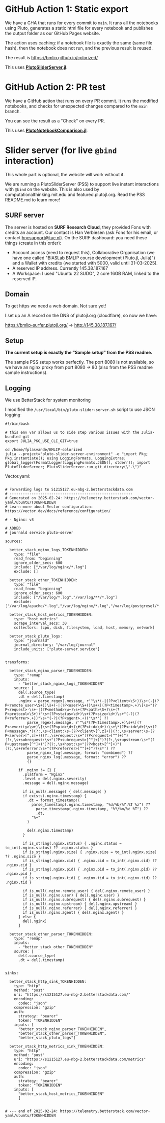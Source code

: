 # GitHub Action 1: Static export
We have a GHA that runs for every commit to `main`. It runs all the notebooks using Pluto, generates a static html file for every notebook and publishes the output folder as our GitHub Pages website.

The action uses caching: if a notebook file is exactly the same (same file hash), then the notebook does not run, and the previous result is reused.

The result is https://bmlip.github.io/colorized/

This uses [**PlutoSliderServer.jl**](https://github.com/JuliaPluto/PlutoSliderServer.jl).

# GitHub Action 2: PR test
We have a GitHub action that runs on every PR commit. It runs the modified notebooks, and checks for unexpected changes compared to the `main` branch.

You can see the result as a "Check" on every PR.

This uses [**PlutoNotebookComparison.jl**](https://github.com/JuliaPluto/PlutoNotebookComparison.jl).


# Slider server (for live `@bind` interaction)
This whole part is optional, the website will work without it. 

We are running a PlutoSliderServer (PSS) to support live instant interactions with `@bind` on the website. This is also used by computationalthinking.mit.edu and featured.plutojl.org. Read the PSS README.md to learn more!

## SURF server
The server is hosted on **SURF Research Cloud**, they provided Fons with credits an account. Our contact is Han Verbiesen (ask Fons for his email, or contact hpcsupport@tue.nl). On the SURF dashboard: you need these things (create in this order):
- Account access (need to request this), Collaborative Organisation (we have one called "BIASLab BMLIP course development (Pluto.jl, Julia)") and a Wallet with credits (we started with 5000, valid until 31-03-2025).
- A reserved IP address. Currently 145.38.187.167
- A Workspace: I used "Ubuntu 22 SUDO", 2 core 16GB RAM, linked to the reserved IP.

## Domain
To get https we need a web domain. Not sure yet!

I set up an A record on the DNS of plutojl.org (cloudflare), so now we have:

https://bmlip-surfer.plutojl.org/ -> http://145.38.187.167/

## Setup
**The current setup is exactly the "Sample setup" from the PSS readme.**

The sample PSS setup works perfectly. The port 8080 is not available, so we have an nginx proxy from port 8080 -> 80 (also from the PSS readme sample instructions).



## Logging

We use BetterStack for system monitoring







I modified the `/usr/local/bin/pluto-slider-server.sh` script to use JSON logging:

```
#!/bin/bash

# this env var allows us to side step various issues with the Julia-bundled git
export JULIA_PKG_USE_CLI_GIT=true

cd /home/fplasvande/BMLIP-colorized
julia --project="pluto-slider-server-environment" -e "import Pkg; Pkg.instantiate(); using LoggingFormats, LoggingExtras; global_logger(FormatLogger(LoggingFormats.JSON(), stderr)); import PlutoSliderServer; PlutoSliderServer.run_git_directory(\".\")"
```







Vector.yaml:

```

# Forwarding logs to S1215127.eu-nbg-2.betterstackdata.com
# --------------------------------------------------------
# Generated on 2025-02-24: https://telemetry.betterstack.com/vector-yaml/ubuntu/TOKENHIDDEN
# Learn more about Vector configuration: https://vector.dev/docs/reference/configuration/

# - Nginx: v8

# ADDED
# journald service pluto-server

sources:
  
  better_stack_nginx_logs_TOKENHIDDEN:
    type: "file"
    read_from: "beginning"
    ignore_older_secs: 600
    include: ["/var/log/nginx/*.log"]
    exclude: []
  
  better_stack_other_TOKENHIDDEN:
    type: "file"
    read_from: "beginning"
    ignore_older_secs: 600
    include: ["/var/log/*.log","/var/log/**/*.log"]
    exclude: ["/var/log/apache/*.log","/var/log/nginx/*.log","/var/log/postgresql/*.log","/var/log/mysql/*.log","/var/log/mongodb/*.log","/var/log/redis/*.log","/var/log/auth.log","/var/log/ufw.log","/var/log/docker/*.log"]

  better_stack_host_metrics_TOKENHIDDEN:
    type: "host_metrics"
    scrape_interval_secs: 30
    collectors: [cpu, disk, filesystem, load, host, memory, network]
  
  better_stack_pluto_logs:
    type: "journald"
    journal_directory: "/var/log/journal"
    include_units: ["pluto-server.service"]


transforms:
  
  better_stack_nginx_parser_TOKENHIDDEN:
    type: "remap"
    inputs:
      - "better_stack_nginx_logs_TOKENHIDDEN"
    source: |
      del(.source_type)
      .dt = del(.timestamp)
      .nginx = parse_regex(.message, r'^\s*(-|(?P<client>\S+))\s+(-|(?P<remote_user>\S+))\s+(-|(?P<user>\S+))\s+\[(?P<timestamp>.+)\]\s+"(?P<request>-\s+-|(?P<method>\w+)\s+(?P<path>\S+)\s+(?P<protocol>\S+))"\s+(?P<status>\d+)\s+(?P<size>\d+)\s+"(-?|(?P<referrer>.+))"\s+"(-?|(?P<agent>.+))"\s*') ??
          parse_regex(.message, r'^\s*(?P<timestamp>.+)\s+\[(?P<severity>\w+)\]\s+(?P<pid>\d+)\#(?P<tid>\d+):\s+\*(?P<cid>\d+)\s+(?P<message>.*)(?:,\s+client:\s+(?P<client>[^,z]+))(?:,\s+server:\s+(?P<server>[^,z]+))(?:,\s+request:\s+"(?P<request>[^"]+)")(?:,\s+subrequest:\s+"(?P<subrequest>[^"]+)")?(?:,\s+upstream:\s+"(?P<upstream>[^"]+)")?(?:,\s+host:\s+"(?P<host>[^"]+)")(?:,\s+referrer:\s+"(?P<referrer>[^"]+)")?\s*') ??
          parse_nginx_log(.message, format: "combined") ??
          parse_nginx_log(.message, format: "error") ??
          {}
      
      if .nginx != {} {
        .platform = "Nginx"
        .level = del(.nginx.severity)
        .message = del(.nginx.message)
      
        if is_null(.message) { del(.message) }
        if exists(.nginx.timestamp) {
          .dt = format_timestamp!(
            parse_timestamp(.nginx.timestamp, "%d/%b/%Y:%T %z") ??
              parse_timestamp(.nginx.timestamp, "%Y/%m/%d %T") ??
              .dt,
            "%+"
          )
      
          del(.nginx.timestamp)
        }
      
        if is_string(.nginx.status) { .nginx.status = to_int(.nginx.status) ?? .nginx.status }
        if is_string(.nginx.size) { .nginx.size = to_int(.nginx.size) ?? .nginx.size }
        if is_string(.nginx.cid) { .nginx.cid = to_int(.nginx.cid) ?? .nginx.cid }
        if is_string(.nginx.pid) { .nginx.pid = to_int(.nginx.pid) ?? .nginx.pid }
        if is_string(.nginx.tid) { .nginx.tid = to_int(.nginx.tid) ?? .nginx.tid }
      
        if is_null(.nginx.remote_user) { del(.nginx.remote_user) }
        if is_null(.nginx.user) { del(.nginx.user) }
        if is_null(.nginx.subrequest) { del(.nginx.subrequest) }
        if is_null(.nginx.upstream) { del(.nginx.upstream) }
        if is_null(.nginx.referrer) { del(.nginx.referrer) }
        if is_null(.nginx.agent) { del(.nginx.agent) }
      } else {
        del(.nginx)
      }
  
  better_stack_other_parser_TOKENHIDDEN:
    type: "remap"
    inputs:
      - "better_stack_other_TOKENHIDDEN"
    source: |
      del(.source_type)
      .dt = del(.timestamp)


sinks:
  
  better_stack_http_sink_TOKENHIDDEN:
    type: "http"
    method: "post"
    uri: "https://s1215127.eu-nbg-2.betterstackdata.com/"
    encoding:
      codec: "json"
    compression: "gzip"
    auth:
      strategy: "bearer"
      token: "TOKENHIDDEN"
    inputs: [
      "better_stack_nginx_parser_TOKENHIDDEN",
      "better_stack_other_parser_TOKENHIDDEN",
      "better_stack_pluto_logs"]

  better_stack_http_metrics_sink_TOKENHIDDEN:
    type: "http"
    method: "post"
    uri: "https://s1215127.eu-nbg-2.betterstackdata.com/metrics"
    encoding:
      codec: "json"
    compression: "gzip"
    auth:
      strategy: "bearer"
      token: "TOKENHIDDEN"
    inputs: [
      "better_stack_host_metrics_TOKENHIDDEN"
      ]


# --- end of 2025-02-24: https://telemetry.betterstack.com/vector-yaml/ubuntu/TOKENHIDDEN

```






